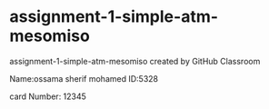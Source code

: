 # assignment-1-simple-atm-mesomiso
assignment-1-simple-atm-mesomiso created by GitHub Classroom

Name:ossama sherif mohamed 
ID:5328

card Number: 12345

